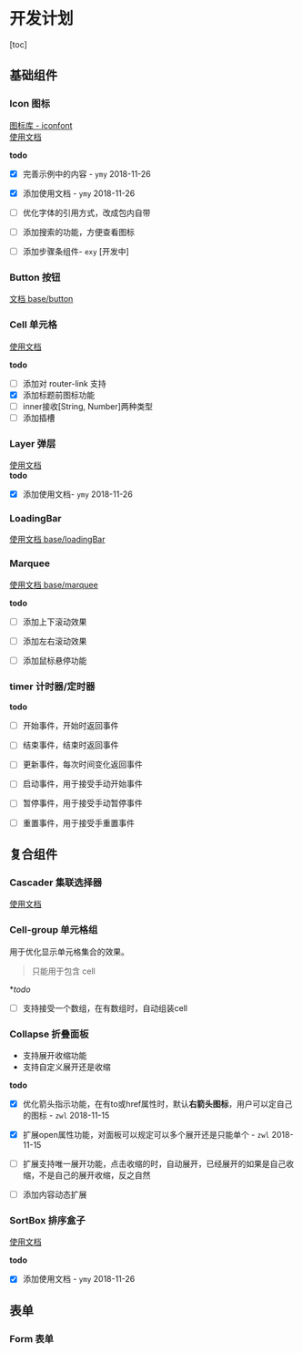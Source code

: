 # 开发计划
[toc]

## 基础组件

### Icon 图标
[图标库 - iconfont](http://iconfont.cn/manage/index?manage_type=myprojects&projectId=886927)  
[使用文档](./base/icon.md)  

**todo**  
- [x] 完善示例中的内容 - `ymy` 2018-11-26  
- [x] 添加使用文档 - `ymy` 2018-11-26  
- [ ] 优化字体的引用方式，改成包内自带
- [ ] 添加搜索的功能，方便查看图标
- [ ] 添加步骤条组件- `exy` [开发中] 


### Button 按钮
[文档 base/button](./base/button.md)


### Cell 单元格
[使用文档](./base/cell.md)

**todo**
- [ ] 添加对 router-link 支持
- [x] 添加标题前图标功能
- [ ] inner接收[String, Number]两种类型
- [ ] 添加插槽

### Layer 弹层  
[使用文档](./base/layer.md)   
**todo**
- [x] 添加使用文档- `ymy` 2018-11-26  


### LoadingBar
[使用文档 base/loadingBar](./base/loadingBar.md)

### Marquee
[使用文档 base/marquee](./base/marquee.md)

**todo**
- [ ] 添加上下滚动效果
- [ ] 添加左右滚动效果
- [ ] 添加鼠标悬停功能


### timer 计时器/定时器
**todo**
- [ ] 开始事件，开始时返回事件
- [ ] 结束事件，结束时返回事件
- [ ] 更新事件，每次时间变化返回事件
- [ ] 启动事件，用于接受手动开始事件
- [ ] 暂停事件，用于接受手动暂停事件
- [ ] 重置事件，用于接受手重置事件


## 复合组件
### Cascader 集联选择器
[使用文档](./complex/cascader.md)

### Cell-group 单元格组
用于优化显示单元格集合的效果。

> 只能用于包含 cell

**todo*
- [ ] 支持接受一个数组，在有数组时，自动组装cell


### Collapse 折叠面板
- 支持展开收缩功能
- 支持自定义展开还是收缩

**todo**

- [x] 优化箭头指示功能，在有to或href属性时，默认**右箭头图标**，用户可以定自己的图标 - `zwl` 2018-11-15
- [x] 扩展open属性功能，对面板可以规定可以多个展开还是只能单个 - `zwl` 2018-11-15
- [ ] 扩展支持唯一展开功能，点击收缩的时，自动展开，已经展开的如果是自己收缩，不是自己的展开收缩，反之自然
- [ ] 添加内容动态扩展  


### SortBox 排序盒子
[使用文档](./complex/sortBox.md)   

**todo**
- [x] 添加使用文档 - `ymy` 2018-11-26 


## 表单

### Form 表单